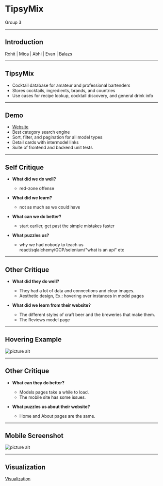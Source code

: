 # TipsyMix 

Group 3

---

## Introduction

Rohit | Mica | Abhi | Evan | Balazs

---

## TipsyMix

* Cocktail database for amateur and professional bartenders
* Stores cocktails, ingredients, brands, and countries
* Use cases for recipe lookup, cocktail discovery, and general drink info

---

## Demo

* [Website](https://www.tipsymix.com/)
* Best category search engine
* Sort, filter, and pagination for all model types
* Detail cards with intermodel links
* Suite of frontend and backend unit tests

---

## Self Critique

* **What did we do well?**
  * red-zone offense
  
* **What did we learn?**
  * not as much as we could have

* **What can we do better?**
  * start earlier, get past the simple mistakes faster

* **What puzzles us?**
  * why we had nobody to teach us react/sqlalchemy/GCP/selenium/"what is an api" etc
  
---

## Other Critique

* **What did they do well?**
  * They had a lot of data and connections and clear images.
  * Aesthetic design, Ex.: hovering over instances in model pages

* **What did we learn from their website?**
  * The different styles of craft beer and the breweries that make them.
  * The Reviews model page

---

## Hovering Example

![picture alt](https://i.gyazo.com/67a06f508deb26b49d95853a67b2c70e.png)


---

## Other Critique

* **What can they do better?**
  * Models pages take a while to load.
  * The mobile site has some issues.

* **What puzzles us about their website?**
  * Home and About pages are the same.

---

## Mobile Screenshot

![picture alt](https://i.gyazo.com/d74f38747448f748562a03ea7ddaccfc.png)

---

## Visualization

[Visualization](https://shinobhi.github.com/tipsy-data)

